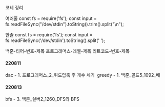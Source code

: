 코테 정리

여러줄
const fs = require('fs');
const input = fs.readFileSync("/dev/stdin").toString().trim().split("\n");

한줄
const fs = require('fs');
const input = fs.readFileSync('/dev/stdin').toString().split(' ');

백준-티어-번호-제목
프로그래머스-레벨-제목
리트코드-번호-제목

#### 220811

dac - 1. 프로그래머스\_2\_쿼드압축 후 개수 세기&nbsp;
greedy - 1. 백준\_골드5_1092\_배

#### 220813

bfs - 3. 백준\_실버2_1260_DFS와 BFS

